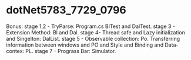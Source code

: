 # dotNet5783_7729_0796
Bonus:
stage 1,2 - TryParse: Program.cs BlTest and DalTest.
stage 3 - Extension Method: Bl and Dal.
stage 4- Thread safe and Lazy initialization and Singelton: DalList.
stage 5 - Observable collection: Po.
          Transferring information between windows and PO and Style and Binding and Data-contex: PL.
stage 7 - Prograss Bar: Simulator.